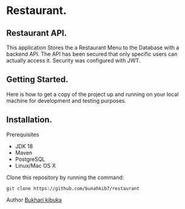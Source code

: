 # Restaurant.

## Restaurant API.

This application Stores the a Restaurant Menu to the Database with a backend API.
The API has been secured that only specific users can actually access it.
Security was configured with JWT.

## Getting Started.
Here is how to get a copy of the project up and running on your local machine for development and testing purposes.

## Installation.

Prerequisites
- JDK 18
- Maven
- PostgreSQL
- Linux/Mac OS X




Clone this repository by running the command:
```
git clone https://github.com/bunahkib7/restaurant
```

Author [Bukhari kibuka](https://www.linkedin.com/in/bukhari-bin-mahmoud-kibuka-00aab01b4/)
